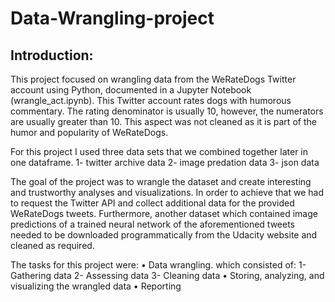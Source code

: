 # Data-Wrangling-project

## Introduction:

This project focused on wrangling data from the WeRateDogs Twitter account using Python, documented in a Jupyter Notebook (wrangle_act.ipynb). This Twitter account rates dogs with humorous commentary. The rating denominator is usually 10, however, the numerators are usually greater than 10. This aspect was not cleaned as it is part of the humor and popularity of WeRateDogs.

For this project I used three data sets that we combined together later in one dataframe.
1- twitter archive data
2- image predation data
3- json data

The goal of the project was to wrangle the dataset and create interesting and trustworthy analyses and visualizations. In order to achieve that we had to request the Twitter API and collect additional data for the provided WeRateDogs tweets. Furthermore, another dataset which contained image predictions of a trained neural network of the aforementioned tweets needed to be downloaded programmatically from the Udacity website and cleaned as required. 

The tasks for this project were:
• Data wrangling.
which consisted of: 1- Gathering data
                    2- Assessing data 
                    3- Cleaning data 
• Storing, analyzing, and visualizing the wrangled data
• Reporting
